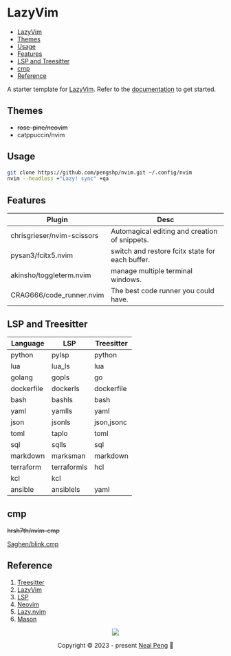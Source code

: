# LazyVim

<!--toc:start-->
- [LazyVim](#lazyvim)
- [Themes](#themes)
- [Usage](#usage)
- [Features](#features)
- [LSP and Treesitter](#lsp-and-treesitter)
- [cmp](#cmp)
- [Reference](#reference)
<!--toc:end-->

A starter template for [LazyVim](https://github.com/LazyVim/LazyVim).
Refer to the [documentation](https://lazyvim.github.io/installation) to get started.

## Themes

- ~~rose-pine/neovim~~
- catppuccin/nvim

## Usage

```bash
git clone https://github.com/pengshp/nvim.git ~/.config/nvim
nvim --headless +"Lazy! sync" +qa
```

## Features

| Plugin                     | Desc                                             |
| -------------------------- | ------------------------------------------------ |
| chrisgrieser/nvim-scissors | Automagical editing and creation of snippets.    |
| pysan3/fcitx5.nvim         | switch and restore fcitx state for each buffer.  |
| akinsho/toggleterm.nvim    | manage multiple terminal windows.                |
| CRAG666/code_runner.nvim   | The best code runner you could have.             |

## LSP and Treesitter

| Language   | LSP         | Treesitter |
| ---------- | ----------- | ---------- |
| python     | pylsp       | python     |
| lua        | lua_ls      | lua        |
| golang     | gopls       | go         |
| dockerfile | dockerls    | dockerfile |
| bash       | bashls      | bash       |
| yaml       | yamlls      | yaml       |
| json       | jsonls      | json,jsonc |
| toml       | taplo       | toml       |
| sql        | sqlls       | sql        |
| markdown   | marksman    | markdown   |
| terraform  | terraformls | hcl        |
| kcl        | kcl         |            |
| ansible    | ansiblels   | yaml       |

## cmp

~~hrsh7th/nvim-cmp~~

[Saghen/blink.cmp](https://github.com/Saghen/blink.cmp)

## Reference

1. [Treesitter](https://tree-sitter.github.io/tree-sitter/)
2. [LazyVim](https://www.lazyvim.org/)
3. [LSP](https://microsoft.github.io/language-server-protocol/)
4. [Neovim](https://github.com/neovim/neovim)
5. [Lazy.nvim](https://github.com/folke/lazy.nvim)
6. [Mason](https://github.com/williamboman/mason.nvim)

<p align="center"><img src="https://raw.githubusercontent.com/catppuccin/catppuccin/main/assets/footers/gray0_ctp_on_line.svg?sanitize=true" /></p>
<p align="center">Copyright &copy; 2023 - present <a href="https://www.nealinux.com" target="_blank"> Neal Peng<a> 🍃</a>

